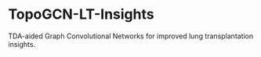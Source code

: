 # TopoGCN-LT-Insights
TDA-aided Graph Convolutional Networks for improved lung transplantation insights.
